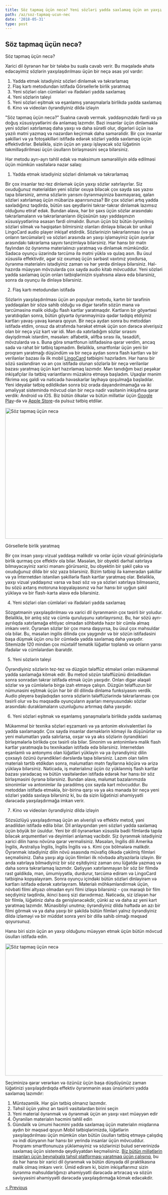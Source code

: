 ```yaml
---
title: Söz tapmaq üçün necə? Yeni sözləri yadda saxlamaq üçün ən yaxşı yollar
path: /az/soz-tapmaq-ucun-nec
date: '2018-05-31'
type: post
---
```

## Söz tapmaq üçün necə?
Söz tapmaq üçün necə?

Xarici dil öyrənən hər bir tələbə bu suala cavab verir. Bu məqalədə əhatə edəcəyimiz sözlərin yaxşılaşdırılması üçün bir neçə əsas yol vardır:
1. Yadda etmək istədiyiniz sözləri dinləmək və təkrarlamaq
2. Flaş kartı metodundan istifadə
Görsellerle birlik yaratmaq
4. Yeni sözləri olan cümlələri və ifadələri yadda saxlamaq
5. Yeni sözlərin taleyi
6. Yeni sözləri eşitmək və eşanlamış yanaşmalarla birlikdə yadda saxlamaq
7. Kino və videoları öyrəndiyiniz dildə izləyin

"Söz tapmaq üçün necə?" Sualına cavab vermək. yaddaşınızdakı fərdi və ya doğuş xüsusiyyətlərini də anlamaq lazımdır. Bəzi insanlar üçün dinləməklə yeni sözləri xatırlamaq daha yaxşı və daha sürətli olur, digərləri üçün isə yazılı mətni yazmaq və nəzərdən keçirmək daha səmərəlidir. Bir çox insanlar şəkilləri və ya fotoşəkilləri istifadə edərək sözləri yadda saxlamaq üçün effektivdirlər. Beləliklə, sizin üçün ən yaxşı işləyəcək söz lüğətinin təkmilləşdirilməsi üçün üsulların birləşməsini seçə bilərsiniz.

Hər metodu ayrı-ayrı təhlil edək və maksimum səmərəliliyin əldə edilməsi üçün mümkün vasitələrə nəzər salaq:

1. Yadda etmək istədiyiniz sözləri dinləmək və təkrarlamaq

Bir çox insanlar tez-tez dinləmək üçün yaxşı sözlər xatırlayırlar.
Siz oxuduğunuz materialdan yeni sözlər oxuya biləcək çox sayda səs yazısı tapa bilərsiniz, amma sözlərin yarısını öyrənməyinizə baxmayaraq, qalan sözləri xatırlamaq üçün mübarizə aparırsınızsa? Bir çox sözləri artıq yadda saxladığınız təqdirdə, bütün səs qeydlərini təkrar-təkrar dinləmək lazımsız olduğunu etiraf edək. Bundan əlavə, hər bir şəxs üçün sözlər arasındakı təkrarlamaların və təkrarlananların ölçüsünün sayı yaddaşınızın xüsusiyyətlərinə əsasən fərdi olmalıdır.
Bunun üçün biz bütün öyrənilmiş sözləri silmək və həqiqətən bilmirsiniz olanları dinləyə biləcək bir unikal LingoCard audio player inkişaf etdirdik. Sözlərinizin təkrarlanması (və ya onların tərcümələri) və sözləri arasında ən yaxşı işləməyiniz üçün ayarlar arasındakı təkrarlama sayını tənzimləyə bilərsiniz.
Hər hansı bir mətn faylından öz öyrənmə materialınızı yaratmaq və dinləmək mümkündür. Sadəcə oyunçu üzərində tərcümə ilə mətni yüklə və qulaq asın.
Bu üsul xüsusilə effektivdir, əgər siz oxumaq üçün sərbəst vaxtınız yoxdursa, öyrənmə materialını istədiyiniz zaman və hər yerdə dinləyə bilərsiniz.
Hal-hazırda müəyyən mövzularda çox sayda audio kitab mövcuddur. Yeni sözləri yadda saxlamaq üçün onları tətbiqlərinizin siyahısına əlavə edə bilərsiniz, sonra da oyunçu ilə dinləyə bilərsiniz.

2. Flaş kartı metodundan istifadə

Sözlərin yaxşılaşdırılması üçün ən populyar metodu, kartın bir tərəfinin yaddaqalan bir sözə sahib olduğu və digər tərəfin sözün məna və tərcüməsinə malik olduğu flash kartlar yaratmaqdır.
Kartların bir göyərtəsi yaratdıqdan sonra, bütün göyərtə öyrənməyinizə qədər tədqiq etdiyiniz kartları yavaş-yavaş kənara qoyun.
Bir neçə aydan sonra bu metoddan istifadə etdim, onsuz da ətrafımda hərəkət etmək üçün son dərəcə əlverişsiz olan bir neçə yüz kart var idi.
Mən də xatırladığım sözlər sırasını dəyişdirmək istərdim, məsələn: alfabetik, əlifba sırası ilə, təsadüfi, mövzularda və s.
Buna görə smartfonun istifadəsinə qərar verdim, ancaq sadə və rahat bir tətbiq tapmadım. Beləliklə, smartfonlar üçün yeni bir proqram yaratmağı düşündüm və bir neçə aydan sonra flash kartları və bir verilənlər bazası ilə ilk mobil <a href="https://lingocard.com" target="_blank" rel="noopener">LingoCard</a> tətbiqini hazırladım. Hər hansı bir sözü səsləndirən və ən çox istifadə olunan sözlərlə bir neçə verilənlər bazası yaratmaq üçün kart hazırlamaq lazımdır. Mən tanıdığım bəzi peşəkar inkişafçılar ilə tətbiq variantlarını müzakirə etməyə başladım. Uşaqlar mənim fikrimə xoş gəldi və nəticədə həvəskarlar layihəyə qoşulmağa başladılar. Yeni ideyalar tətbiq edildikdən sonra biz orada dayandırılmamağa və iki əməliyyat sistemində mövcud olan bir neçə nadir vasitənin inkişafına qərar verdik: Android və iOS. Biz bütün ölkələr və bütün millətlər üçün <a href="https://play.google.com/store/apps/details?id=com.lingocard.lingocard" target="_blank" rel="noopener">Google Play</a>-də və <a href="https://itunes.apple.com/us/app/lingocard/id1217076835?mt=8" target="_blank" rel="noopener">Apple Store</a>-da pulsuz tətbiq etdilər.

<img class="aligncenter wp-image-7043" src="../images/2018/05/flash-card-Just-develop.png" alt="Söz tapmaq üçün necə" width="625" height="417" />

Görsellerle birlik yaratmaq

Bir çox insan yaxşı vizual yaddaşa malikdir və onlar üçün vizual görünüşlərlə birlik qurmaq çox effektiv ola bilər. Məsələn, bir obyekti dərhal xatırlaya bilməyəcəyiniz xarici mənanı görürsəniz, bu obyektin bir şəkil çəkə və oxuduğunuz dildə bir söz yaza bilərsiniz.
Bizim tətbiqi ilə kameradan şəkillər və ya İnternetdən istənilən şəkillərlə flash kartlar yaratmaq olar.
Beləliklə, yaxşı vizual yaddaşınız varsa və bəzi söz və ya sözləri xatırlaya bilməsəniz, bu sözü axtarış motoruna kopyalayasınız və hər hansı bir uyğun şəkil yükləyə və bir flash-karta əlavə edə bilərsiniz.

4. Yeni sözləri olan cümlələri və ifadələri yadda saxlamaq

Sözgətmənin yaxşılaşdırılması və xarici dil öyrənmənin çox təsirli bir yoludur. Beləliklə, bir anlıq söz və cümlə quruluşunu xatırlayırsınız. Bu, hər sözü ayrı-ayrılıqda xatırlamağa ehtiyac olmadan söhbətdə hazır bir cümlə almaq imkanı verir.
Öyrənən sözlər bir çox məna daşıyırsa, bu üsul çox məhsuldar ola bilər. Bu, məsələn ingilis dilində çox yaygındır və bir sözün istifadəsini başa düşmək üçün onu bir cümlədə yadda saxlamaq daha yaxşıdır.
Sitemizde 120 mindən çox müxtəlif tematik lüğətlər toplanıb və onların yarısı ifadələr və cümlələrdən ibarətdir.

5. Yeni sözlərin taleyi

Öyrəndiyiniz sözlərin tez-tez və düzgün tələffüz etmələri onları mükəmməl yadda saxlamağa kömək edir.
Bu metod sözün tələffüzünü dinlədikdən sonra sonradan təkrar istifadə etmək üçün yaxşıdır.
Onları digər əlaqəli sözlər və ya cümlələrlə birgə izah etməyə çalışın.
Düzgün telaffuzun bir nümunəsini eşitmək üçün hər bir dil dilində dinləmə funksiyasını verdik.
Audio pleyerə başladıqdan sonra sözlərin tələffüzlərində təkrarlanması çox təsirli olur və bu məqsədlə oyunçuların ayarları menyusundakı sözlər arasındakı duraklamaların uzunluğunu artırmaq daha yaxşıdır.

6. Yeni sözləri eşitmək və eşanlamış yanaşmalarla birlikdə yadda saxlamaq

Mükəmməl bir texnika sözləri eşzamanlı və ya antonim ekvivalentləri ilə yadda saxlamaqdır.
Çox sayda insanlar dərnəklərin köməyi ilə düşünürlər və yeni məlumatları yada salırlarsa, oxşar və ya əks sözlərin öyrəndikləri birləşmələrlə birlikdə çox təsirli ola bilər.
Sinonim və antonimlərə malik flash kartlar yaratmaqla bu texnikadan istifadə edə bilərsiniz.
İnternetdən eşanlamlı və antonyms olan lüğətləri yükləyin və ya öyrəndiyiniz dilin çoxsaylı özünü öyrəndikləri dərslərdə tapa bilərsiniz. Lazım olan təlim materialı tərtib etdikdən sonra, məlumatları mətn fayllarına köçürə və ərizə yükləyə bilərsiniz. Nəticədə, iş materialınız üçün öz yüklənmiş flash kartlar bazası yaradacaq və bütün vasitələrdən istifadə edərək hər hansı bir söz birləşməsini öyrənə bilərsiniz.
Bundan əlavə, məlumat bazalarımızda sinonimlər və antonimlər ilə yaradılmış çox sayda kart mövcuddur.
Bu metoddan istifadə etməklə, bir-birinə qarşı və ya əks mənada bir neçə yeni sözləri yadda saxlaya bilərsiniz ki, bu da sizin lüğətinizi əhəmiyyətli dərəcədə yaxşılaşdırmağa imkan verir.

7. Kino və videoları öyrəndiyiniz dildə izləyin

Sözsüzlüyü yaxşılaşdırmaq üçün ən əlverişli və effektiv metod, yəni anadildən istifadə edilə bilər.
Dil anlayışından yeni sözləri yadda saxlamaq üçün böyük bir üsuldur. Yeni bir dil öyrənərkən xüsusilə bədii filmlərdə tapıla biləcək arqumentləri və deyimləri anlamaq vacibdir.
Siz öyrənmək istədiyiniz xarici dilin hansı növünə qərar verməlisiniz. Məsələn, İngilis dili Amerika İngilis, Avstraliya İngilis, İngilis İngilis və s. Kimi çox bölmələrə malikdir. Öyrənmək istədiyiniz dilin növü əsasında müvafiq ölkədə çəkilmiş filmləri seçməlisiniz.
Daha yaxşı algı üçün filmləri ilk növbədə altyazılarla izləyin. Bir anda xatırlaya bilmədiyiniz bir söz eşitdiyiniz zaman onu lüğətdə yazmaq və daha sonra təkrarlamaq lazımdır.
Qətiyyən xatırlanmayan bir söz bir filmdə rast gəldikdə, mən, ümumiyyətlə, durdurur, tərcümə edirəm və LingoCard tətbiqinə kopyalayıram. Sonra oyunçu içindəki bütün sözləri dinləyirəm və kartları istifadə edərək xatırlayıram.
Materialı möhkəmləndirmək üçün, növbəti filmi altyazı olmadan eyni filmi izləyə bilərsiniz - çox maraqlı bir film seçdiyiniz təqdirdə, ikinci baxış sizi darıxdırmaz.
Nəticədə, siz izləyən hər bir filmlə, lüğətiniz daha da genişlənəcəkdir, çünki az və daha az yeni kart yaratmaq lazımdır.
Münasibliyi unutma; öyrəndiyiniz dildə həftədə ən azı bir filmi görmək və ya daha yaxşı bir şəkildə bütün filmləri yalnız öyrəndiyiniz dildə izləməyi və bir müddət sonra yeni bir dillə sahib olmağı məqsəd qoyursunuz.

Hansı biri sizin üçün ən yaxşı olduğunu müəyyən etmək üçün bütün mövcud üsulları istifadə edin.

<img class="aligncenter wp-image-7582" src="../images/2018/05/learn-foreign-language.jpg" alt="Söz tapmaq üçün necə" width="720" height="421" />

Seçiminizə qərar verərkən və özünüz üçün başa düşdüyünüz zaman lüğətinizi yaxşılaşdırdıqda effektiv öyrənmənin əsas ünsürlərini yadda saxlamaq lazımdır:
1. Müntəzəmlik. Hər gün tətbiq olmanız lazımdır.
2. Təhsil üçün yalnız ən təsirli vasitələrdən birini seçin
3. Yeni material öyrənmək və öyrənmək üçün ən yaxşı vaxt müəyyən edir
4. Öyrənilən materialın həcmini təhlil edin
5. Gündəlik və ümumi həcmini yadda saxlamaq üçün materialın miqdarına aydın bir məqsəd qoyun
Mobil tətbiqlərimizdə, lüğətlərin yaxşılaşdırılması üçün mümkün olan bütün üsulları tətbiq etməyə çalışdıq və indi dünyanın hər hansı bir yerində insanlar üçün mövcuddur. Proqramı smartfonunuza yükləməyiniz və sözlərinizi bulud serverinizdə saxlamaq üçün sistemdə qeydiyyatdan keçməlisiniz.
<a href="https://lingocard.com" target="_blank" rel="noopener">Biz bütün millətlərin insanları üçün beynəlxalq təhsil platforması yaratmaq üçün çalışırıq</a>, bu da hər hansı bir xarici dil öyrənmək və bütün dünyada dil praktikasına malik olmaq imkanı verir. Ümid edirəm ki, bizim inkişaflarımız sizin öyrənmə məhsuldarlığınızı əhəmiyyətli dərəcədə artıracaq və sözün səviyyəsini əhəmiyyətli dərəcədə yaxşılaşdırmağa kömək edəcəkdir.

<a href="/az/xarici-dil-oyr-nm-k-ucun-dil-kartlari">< Previous</a>